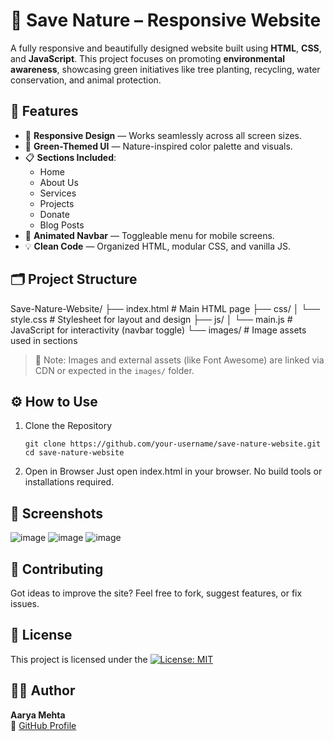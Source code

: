 # 🌿 Save Nature – Responsive Website

A fully responsive and beautifully designed website built using **HTML**, **CSS**, and **JavaScript**. This project focuses on promoting **environmental awareness**, showcasing green initiatives like tree planting, recycling, water conservation, and animal protection.

## 🚀 Features

- 📱 **Responsive Design** — Works seamlessly across all screen sizes.
- 🌳 **Green-Themed UI** — Nature-inspired color palette and visuals.
- 📋 **Sections Included**:
  - Home
  - About Us
  - Services
  - Projects
  - Donate
  - Blog Posts
- 🧠 **Animated Navbar** — Toggleable menu for mobile screens.
- 💡 **Clean Code** — Organized HTML, modular CSS, and vanilla JS.

## 🗂️ Project Structure
Save-Nature-Website/
├── index.html # Main HTML page
├── css/
│ └── style.css # Stylesheet for layout and design
├── js/
│ └── main.js # JavaScript for interactivity (navbar toggle)
└── images/ # Image assets used in sections

> 📌 Note: Images and external assets (like Font Awesome) are linked via CDN or expected in the `images/` folder.

## ⚙️ How to Use

1. Clone the Repository
   ```
   git clone https://github.com/your-username/save-nature-website.git
   cd save-nature-website
   ```
2. Open in Browser
   Just open index.html in your browser. No build tools or installations required.

## 📸 Screenshots
![image](https://github.com/user-attachments/assets/863022e8-e465-4125-8995-bea1df1a3ee2)
![image](https://github.com/user-attachments/assets/bf3c17f4-580f-441f-9ffc-62922d5df8e0)
![image](https://github.com/user-attachments/assets/f1abfa1c-1efb-4151-a721-fd5554da6b23)


## 🤝 Contributing
Got ideas to improve the site?
Feel free to fork, suggest features, or fix issues.

## 📄 License
This project is licensed under the [![License: MIT](https://img.shields.io/badge/License-MIT-blue.svg)](./LICENSE)

## 👩‍💻 Author

**Aarya Mehta**  
🔗 [GitHub Profile](https://github.com/AaryaMehta2506)
